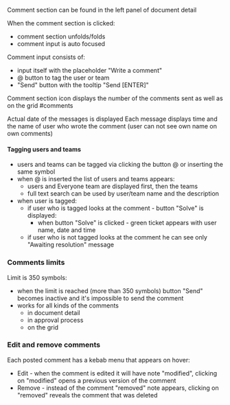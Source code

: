 
Comment section can be found in the left panel of document detail

When the comment section is clicked:
* comment section unfolds/folds
* comment input is auto focused

Comment input consists of:
* input itself with the placeholder "Write a comment"
* @ button to tag the user or team
* "Send" button with the tooltip "Send \[ENTER]"

Comment section icon displays the number of the comments sent as well as on the grid #comments

Actual date of the messages is displayed 
Each message displays time and the name of user who wrote the comment (user can not see own name on own comments)

#### Tagging users and teams

* users and teams can be tagged via clicking the button @ or inserting the same symbol
* when @ is inserted the list of users and teams appears:
	* users and Everyone team are displayed first, then the teams
	* full text search can be used by user/team name and the description
* when user is tagged:
	* if user who is tagged looks at the comment - button "Solve" is displayed:
		* when button "Solve" is clicked - green ticket appears with user name, date and time
	* if user who is not tagged looks at the comment he can see only "Awaiting resolution" message


### Comments limits

Limit is 350 symbols:
* when the limit is reached (more than 350 symbols) button "Send" becomes inactive and it's impossible to send the comment
* works for all kinds of the comments
	* in document detail
	* in approval process
	* on the grid

### Edit and remove comments

Each posted comment has a kebab menu that appears on hover:
* Edit - when the comment is edited it will have note "modified", clicking on "modified"
 opens a previous version of the comment
* Remove - instead of the comment "removed" note appears, clicking on "removed" reveals the comment that was deleted